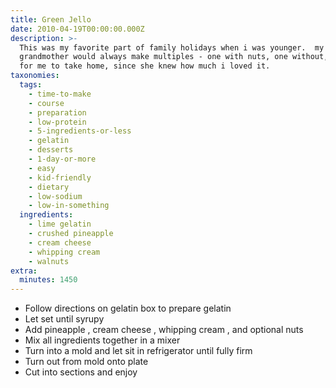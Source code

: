 ```yaml
---
title: Green Jello
date: 2010-04-19T00:00:00.000Z
description: >-
  This was my favorite part of family holidays when i was younger.  my
  grandmother would always make multiples - one with nuts, one without, and one
  for me to take home, since she knew how much i loved it.
taxonomies:
  tags:
    - time-to-make
    - course
    - preparation
    - low-protein
    - 5-ingredients-or-less
    - gelatin
    - desserts
    - 1-day-or-more
    - easy
    - kid-friendly
    - dietary
    - low-sodium
    - low-in-something
  ingredients:
    - lime gelatin
    - crushed pineapple
    - cream cheese
    - whipping cream
    - walnuts
extra:
  minutes: 1450
---
```

 - Follow directions on gelatin box to prepare gelatin
 - Let set until syrupy
 - Add pineapple , cream cheese , whipping cream , and optional nuts
 - Mix all ingredients together in a mixer
 - Turn into a mold and let sit in refrigerator until fully firm
 - Turn out from mold onto plate
 - Cut into sections and enjoy
